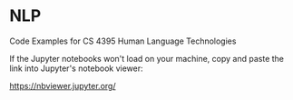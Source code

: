 # NLP
Code Examples for CS 4395 Human Language Technologies

If the Jupyter notebooks won't load on your machine, copy and paste the link into Jupyter's notebook viewer:

https://nbviewer.jupyter.org/
